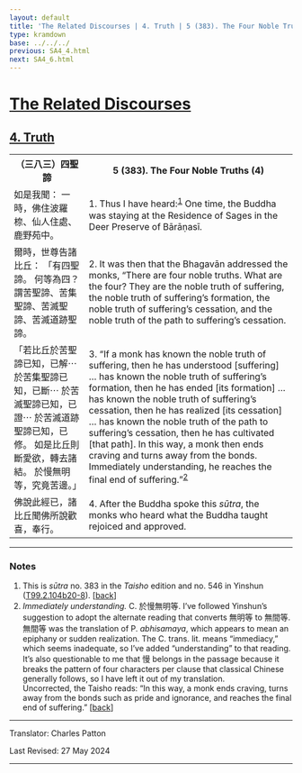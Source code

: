 ```yaml
---
layout: default
title: 'The Related Discourses | 4. Truth | 5 (383). The Four Noble Truths (4)'
type: kramdown
base: ../../../
previous: SA4_4.html
next: SA4_6.html
---
```


<h1><a href='../index.html'>The Related Discourses</a></h1>
<h2><a href='index.html'>4. Truth</a></h2>

<table class="trans">
  <th class='ch'>（三八三）四聖諦</th>
  <th class='en'>5 (383). The Four Noble Truths (4)</th>
  <tr>
    <td title='t125.2.104b20'>如是我聞： 一時，佛住波羅㮈、仙人住處、鹿野苑中。</td>
    <td id='p1'>1. Thus I have heard:<sup id="ref1"><a href="#n1">1</a></sup> One time, the Buddha was staying at the Residence of Sages in the Deer Preserve of Bārāṇasī.</td>
  </tr>
  <tr>
    <td title='t125.2.104b21'>爾時，世尊告諸比丘： 「有四聖諦。 何等為四？ 謂苦聖諦、苦集聖諦、苦滅聖諦、苦滅道跡聖諦。</td>
    <td id='p2'>2. It was then that the Bhagavān addressed the monks, “There are four noble truths. What are the four? They are the noble truth of suffering, the noble truth of suffering’s formation, the noble truth of suffering’s cessation, and the noble truth of the path to suffering’s cessation.</td>
  </tr>
  <tr>
    <td title='t125.2.104b23'>「若比丘於苦聖諦已知，已解⋯ 於苦集聖諦已知，已斷⋯ 於苦滅聖諦已知，已證⋯ 於苦滅道跡聖諦已知，已修。 如是比丘則斷愛欲，轉去諸結。 於慢無明等，究竟苦邊。」</td>
    <td id='p3'>3. “If a monk has known the noble truth of suffering, then he has understood [suffering] … has known the noble truth of suffering’s formation, then he has ended [its formation] … has known the noble truth of suffering’s cessation, then he has realized [its cessation] … has known the noble truth of the path to suffering’s cessation, then he has cultivated [that path]. In this way, a monk then ends craving and turns away from the bonds. Immediately understanding, he reaches the final end of suffering.”<sup id="ref2"><a href="#n2">2</a></sup></td>
  </tr>
  <tr>
    <td title='t125.2.104b27'>佛說此經已，諸比丘聞佛所說歡喜，奉行。</td>
    <td id='p4'>4. After the Buddha spoke this <em>sūtra</em>, the monks who heard what the Buddha taught rejoiced and approved.</td>
  </tr>
</table>

<hr/>

<h3 id="notes">Notes</h3>

<ol>
<li id="n1">This is <em>sūtra</em> no. 383 in the <cite>Taisho</cite> edition and no. 546 in Yinshun (<a href="https://cbetaonline.dila.edu.tw/zh/T02n0099_p0104b20" target="_blank">T99.2.104b20-8</a>). [<a href="#ref1">back</a>]</li>
<li id="n2"><em>Immediately understanding.</em> C. 於慢無明等. I’ve followed Yinshun’s suggestion to adopt the alternate reading that converts 無明等 to 無間等. 無間等 was the translation of P. <em>abhisamaya</em>, which appears to mean an epiphany or sudden realization. The C. trans. lit. means “immediacy,” which seems inadequate, so I’ve added “understanding” to that reading. It’s also questionable to me that 慢 belongs in the passage because it breaks the pattern of four characters per clause that classical Chinese generally follows, so I have left it out of my translation.<br/>
Uncorrected, the Taisho reads: “In this way, a monk ends craving, turns away from the bonds such as pride and ignorance, and reaches the final end of suffering.” [<a href="#ref2">back</a>]</li>
</ol>
<hr/>

<p class="translator">Translator: Charles Patton</p>
<p class='revised'>Last Revised: 27 May 2024</p>

<hr/>